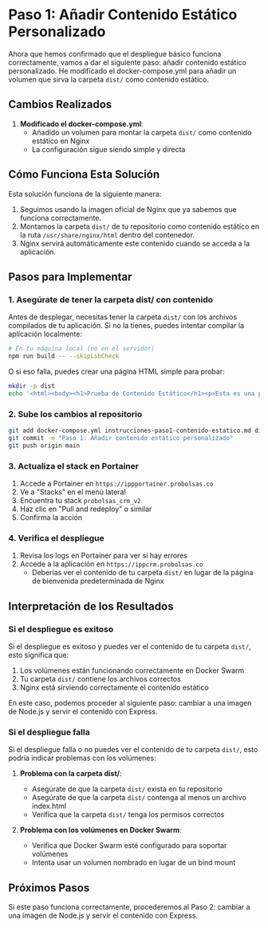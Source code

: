 # Paso 1: Añadir Contenido Estático Personalizado

Ahora que hemos confirmado que el despliegue básico funciona correctamente, vamos a dar el siguiente paso: añadir contenido estático personalizado. He modificado el docker-compose.yml para añadir un volumen que sirva la carpeta `dist/` como contenido estático.

## Cambios Realizados

1. **Modificado el docker-compose.yml**:
   - Añadido un volumen para montar la carpeta `dist/` como contenido estático en Nginx
   - La configuración sigue siendo simple y directa

## Cómo Funciona Esta Solución

Esta solución funciona de la siguiente manera:

1. Seguimos usando la imagen oficial de Nginx que ya sabemos que funciona correctamente.
2. Montamos la carpeta `dist/` de tu repositorio como contenido estático en la ruta `/usr/share/nginx/html` dentro del contenedor.
3. Nginx servirá automáticamente este contenido cuando se acceda a la aplicación.

## Pasos para Implementar

### 1. Asegúrate de tener la carpeta dist/ con contenido

Antes de desplegar, necesitas tener la carpeta `dist/` con los archivos compilados de tu aplicación. Si no la tienes, puedes intentar compilar la aplicación localmente:

```bash
# En tu máquina local (no en el servidor)
npm run build -- --skipLibCheck
```

O si eso falla, puedes crear una página HTML simple para probar:

```bash
mkdir -p dist
echo '<html><body><h1>Prueba de Contenido Estático</h1><p>Esta es una prueba de servir contenido estático desde la carpeta dist/</p></body></html>' > dist/index.html
```

### 2. Sube los cambios al repositorio

```bash
git add docker-compose.yml instrucciones-paso1-contenido-estatico.md dist/
git commit -m "Paso 1: Añadir contenido estático personalizado"
git push origin main
```

### 3. Actualiza el stack en Portainer

1. Accede a Portainer en `https://ippportainer.probolsas.co`
2. Ve a "Stacks" en el menú lateral
3. Encuentra tu stack `probolsas_crm_v2`
4. Haz clic en "Pull and redeploy" o similar
5. Confirma la acción

### 4. Verifica el despliegue

1. Revisa los logs en Portainer para ver si hay errores
2. Accede a la aplicación en `https://ippcrm.probolsas.co`
   - Deberías ver el contenido de tu carpeta `dist/` en lugar de la página de bienvenida predeterminada de Nginx

## Interpretación de los Resultados

### Si el despliegue es exitoso

Si el despliegue es exitoso y puedes ver el contenido de tu carpeta `dist/`, esto significa que:

1. Los volúmenes están funcionando correctamente en Docker Swarm
2. Tu carpeta `dist/` contiene los archivos correctos
3. Nginx está sirviendo correctamente el contenido estático

En este caso, podemos proceder al siguiente paso: cambiar a una imagen de Node.js y servir el contenido con Express.

### Si el despliegue falla

Si el despliegue falla o no puedes ver el contenido de tu carpeta `dist/`, esto podría indicar problemas con los volúmenes:

1. **Problema con la carpeta dist/**:
   - Asegúrate de que la carpeta `dist/` exista en tu repositorio
   - Asegúrate de que la carpeta `dist/` contenga al menos un archivo index.html
   - Verifica que la carpeta `dist/` tenga los permisos correctos

2. **Problema con los volúmenes en Docker Swarm**:
   - Verifica que Docker Swarm esté configurado para soportar volúmenes
   - Intenta usar un volumen nombrado en lugar de un bind mount

## Próximos Pasos

Si este paso funciona correctamente, procederemos al Paso 2: cambiar a una imagen de Node.js y servir el contenido con Express.
